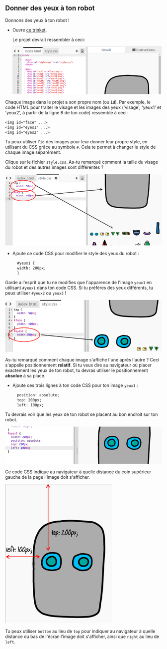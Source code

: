 ## Donner des yeux à ton robot

Donnons des yeux à ton robot !

+ Ouvre [ce trinket](http://jumpto.cc/web-robot).
    
    Le projet devrait ressembler à ceci:
    
    ![capture d'écran](images/robot-starter.png)

Chaque image dans le projet a son propre nom (ou **`id`**). Par exemple, le code HTML pour traiter le visage et les images des yeux ('visage', 'yeux1' et 'yeux2', à partir de la ligne 8 de ton code) ressemble à ceci:

    <img id="face" ...>
    <img id="eyes1" ...>
    <img id="eyes2" ...>
    

Tu peux utiliser l'`id` des images pour leur donner leur propre style, en utilisant du CSS grâce au symbole `#`. Cela te permet à changer le style de chaque image séparément.

Clique sur le fichier `style.css`. As-tu remarqué comment la taille du visage du robot et des autres images sont différentes ?

![capture d'écran](images/robot-id.png)

+ Ajoute ce code CSS pour modifier le style des yeux du robot :
    
        #yeux1 {
        width: 200px;
        }
        

Garde a l'esprit que tu ne modifies que l'apparence de l'image `yeux1` en utilisant `#yeux1` dans ton code CSS. Si tu préfères des yeux différents, tu peux utiliser `#yeux2` ou `yeux3` !

![capture d'écran](images/robot-eyes-width.png)

As-tu remarqué comment chaque image s'affiche l'une après l'autre ? Ceci s'appelle positionnement **relatif**. Si tu veux dire au navigateur où placer exactement les yeux de ton robot, tu devras utiliser le positionnement **absolue** à sa place.

+ Ajoute ces trois lignes à ton code CSS pour ton image `yeux1` :
    
        position: absolute;
        top: 200px;
        left: 100px;
        

Tu devrais voir que les yeux de ton robot se placent au bon endroit sur ton robot.

![capture d'écran](images/robot-eyes-position.png)

Ce code CSS indique au navigateur à quelle distance du coin supérieur gauche de la page l'image doit s'afficher.

![capture d'écran](images/robot-eyes-position2.png)

Tu peux utiliser `bottom` au lieu de `top` pour indiquer au navigateur à quelle distance du bas de l'écran l'image doit s'afficher, ainsi que `right` au lieu de `left`.